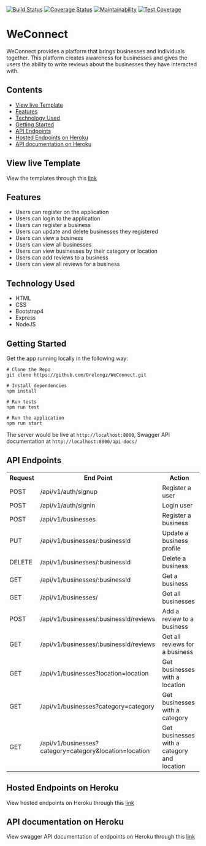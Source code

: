 [![Build Status](https://travis-ci.org/Orelongz/WeConnect.svg?branch=chore/155835381/api-doc)](https://travis-ci.org/Orelongz/WeConnect?branch=chore/155835381/api-doc)
[![Coverage Status](https://coveralls.io/repos/github/Orelongz/WeConnect/badge.svg?branch=chore/155835381/api-doc)](https://coveralls.io/github/Orelongz/WeConnect?branch=chore/155835381/api-doc)
[![Maintainability](https://api.codeclimate.com/v1/badges/dbf93139a748aaefefcb/maintainability?branch=chore/155835381/api-doc)](https://codeclimate.com/github/Orelongz/WeConnect/maintainability?branch=chore/155835381/api-doc)
[![Test Coverage](https://api.codeclimate.com/v1/badges/dbf93139a748aaefefcb/test_coverage?branch=chore/155835381/api-doc)](https://codeclimate.com/github/Orelongz/WeConnect/test_coverage?branch=chore/155835381/api-doc)

# WeConnect
WeConnect provides a platform that brings businesses and individuals together. This platform creates awareness for businesses and gives the users the ability to write reviews about the businesses they have interacted with.

## Contents
- [View live Template](#view-live-template)
- [Features](#features)
- [Technology Used](#technology-used)
- [Getting Started](#getting-started)
- [API Endpoints](#api-endpoints)
- [Hosted Endpoints on Heroku](#hosted-endpoints-on-heroku)
- [API documentation on Heroku](#api-documentation-on-heroku)

## View live Template
View the templates through this [link](https://orelongz.github.io/WeConnect/)

## Features
* Users can register on the application
* Users can login to the application
* Users can register a business
* Users can update and delete businesses they registered
* Users can view a business
* Users can view all businesses
* Users can view businesses by their category or location
* Users can add reviews to a business
* Users can view all reviews for a business

## Technology Used
* HTML
* CSS
* Bootstrap4
* Express
* NodeJS

## Getting Started
Get the app running locally in the following way:
```
# Clone the Repo
git clone https://github.com/Orelongz/WeConnect.git

# Install dependencies
npm install

# Run tests
npm run test

# Run the application
npm run start
```
The server would be live at `http://localhost:8000`,
Swagger API documentation at `http://localhost:8000/api-docs/`

## API Endpoints
<table>
  <tr>
      <th>Request</th>
      <th>End Point</th>
      <th>Action</th>
  </tr>
  <tr>
      <td>POST</td>
      <td>/api/v1/auth/signup</td>
      <td>Register a user</td>
  </tr>
  <tr>
      <td>POST</td>
      <td>/api/v1/auth/signin</td>
      <td>Login user</td>
  </tr>
  <tr>
      <td>POST</td>
      <td>/api/v1/businesses</td>
      <td>Register a business</td>
  </tr>
  <tr>
      <td>PUT</td>
      <td>/api/v1/businesses/:businessId</td>
      <td>Update a business profile</td>
  </tr>
  <tr>
      <td>DELETE</td>
      <td>/api/v1/businesses/:businessId</td>
      <td>Delete a business</td>
  </tr>
  <tr>
      <td>GET</td>
      <td>/api/v1/businesses/:businessId</td>
      <td>Get a business</td>
  </tr>
  <tr>
      <td>GET</td>
      <td>/api/v1/businesses/</td>
      <td>Get all businesses</td>
  </tr>
  <tr>
      <td>POST</td>
      <td>/api/v1/businesses/:businessId/reviews</td>
      <td>Add a review to a business</td>
  </tr>
  <tr>
      <td>GET</td>
      <td>/api/v1/businesses/:businessId/reviews</td>
      <td>Get all reviews for a business</td>
  </tr>
  <tr>
      <td>GET</td>
      <td>/api/v1/businesses?location=location</td>
      <td>Get businesses with a location</td>
  </tr>
  </tr>
      <td>GET</td>
      <td>/api/v1/businesses?category=category</td>
      <td>Get businesses with a category</td>
  </tr>
  <tr>
      <td>GET</td>
      <td>/api/v1/businesses?category=category&location=location</td>
      <td>Get businesses with a category and location</td>
  </tr>
</table>

## Hosted Endpoints on Heroku
View hosted endpoints on Heroku through this [link](https://orelongz.herokuapp.com/)

## API documentation on Heroku
View swagger API documentation of endpoints on Heroku through this [link](https://orelongz.herokuapp.com/api-docs/)
